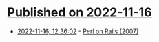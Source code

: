 # [Published on 2022-11-16](index.md)

* [2022-11-16, 12:36:02](https://news.ycombinator.com/item?id=33622058) - [Perl on Rails (2007)](https://www.bbc.co.uk/blogs/radiolabs/2007/11/perl_on_rails.shtml)
